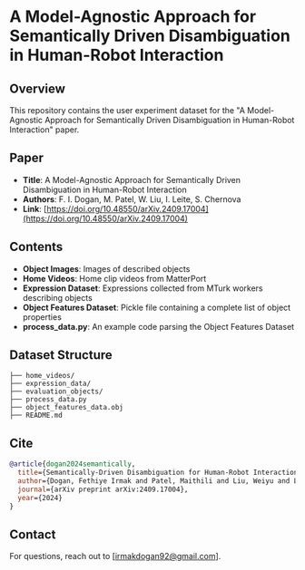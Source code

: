 #  A Model-Agnostic Approach for Semantically Driven Disambiguation in Human-Robot Interaction

## Overview
This repository contains the user experiment dataset for the "A Model-Agnostic Approach for Semantically Driven Disambiguation in Human-Robot Interaction" paper.

## Paper
- **Title**: A Model-Agnostic Approach for Semantically Driven Disambiguation in Human-Robot Interaction
- **Authors**: F. I. Dogan, M. Patel, W. Liu, I. Leite, S. Chernova
- **Link**: [https://doi.org/10.48550/arXiv.2409.17004](https://doi.org/10.48550/arXiv.2409.17004)

## Contents
- **Object Images**: Images of described objects
- **Home Videos**: Home clip videos from MatterPort
- **Expression Dataset**: Expressions collected from MTurk workers describing objects
- **Object Features Dataset**: Pickle file containing a complete list of object properties
- **process_data.py**: An example code parsing the Object Features Dataset

## Dataset Structure
```
├── home_videos/
├── expression_data/
├── evaluation_objects/
├── process_data.py
├── object_features_data.obj
├── README.md
```

## Cite
```bibtex
@article{dogan2024semantically,
  title={Semantically-Driven Disambiguation for Human-Robot Interaction},
  author={Dogan, Fethiye Irmak and Patel, Maithili and Liu, Weiyu and Leite, Iolanda and Chernova, Sonia},
  journal={arXiv preprint arXiv:2409.17004},
  year={2024}
}
```

## Contact
For questions, reach out to [irmakdogan92@gmail.com].
